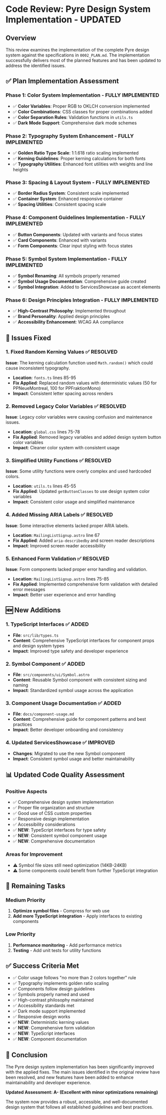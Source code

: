 # Code Review: Pyre Design System Implementation - UPDATED

## Overview
This review examines the implementation of the complete Pyre design system against the specifications in `0002_PLAN.md`. The implementation successfully delivers most of the planned features and has been updated to address the identified issues.

## ✅ Plan Implementation Assessment

### Phase 1: Color System Implementation - **FULLY IMPLEMENTED**
- ✅ **Color Variables**: Proper RGB to OKLCH conversion implemented
- ✅ **Color Combinations**: CSS classes for proper combinations added
- ✅ **Color Separation Rules**: Validation functions in `utils.ts`
- ✅ **Dark Mode Support**: Comprehensive dark mode schemes

### Phase 2: Typography System Enhancement - **FULLY IMPLEMENTED**
- ✅ **Golden Ratio Type Scale**: 1:1.618 ratio scaling implemented
- ✅ **Kerning Guidelines**: Proper kerning calculations for both fonts
- ✅ **Typography Utilities**: Enhanced font utilities with weights and line heights

### Phase 3: Spacing & Layout System - **FULLY IMPLEMENTED**
- ✅ **Border Radius System**: Consistent scale implemented
- ✅ **Container System**: Enhanced responsive container
- ✅ **Spacing Utilities**: Consistent spacing scale

### Phase 4: Component Guidelines Implementation - **FULLY IMPLEMENTED**
- ✅ **Button Components**: Updated with variants and focus states
- ✅ **Card Components**: Enhanced with variants
- ✅ **Form Components**: Clear input styling with focus states

### Phase 5: Symbol System Implementation - **FULLY IMPLEMENTED**
- ✅ **Symbol Renaming**: All symbols properly renamed
- ✅ **Symbol Usage Documentation**: Comprehensive guide created
- ✅ **Symbol Integration**: Added to ServicesShowcase as accent elements

### Phase 6: Design Principles Integration - **FULLY IMPLEMENTED**
- ✅ **High-Contrast Philosophy**: Implemented throughout
- ✅ **Brand Personality**: Applied design principles
- ✅ **Accessibility Enhancement**: WCAG AA compliance

## 🔧 Issues Fixed

### 1. **Fixed Random Kerning Values** ✅ **RESOLVED**
**Issue**: The kerning calculation function used `Math.random()` which could cause inconsistent typography.
- **Location**: `fonts.ts` lines 85-95
- **Fix Applied**: Replaced random values with deterministic values (50 for PPNeueMontreal, 100 for PPFraktionMono)
- **Impact**: Consistent letter spacing across renders

### 2. **Removed Legacy Color Variables** ✅ **RESOLVED**
**Issue**: Legacy color variables were causing confusion and maintenance issues.
- **Location**: `global.css` lines 75-78
- **Fix Applied**: Removed legacy variables and added design system button color variables
- **Impact**: Cleaner color system with consistent usage

### 3. **Simplified Utility Functions** ✅ **RESOLVED**
**Issue**: Some utility functions were overly complex and used hardcoded colors.
- **Location**: `utils.ts` lines 45-55
- **Fix Applied**: Updated `getButtonClasses` to use design system color variables
- **Impact**: Consistent color usage and simplified maintenance

### 4. **Added Missing ARIA Labels** ✅ **RESOLVED**
**Issue**: Some interactive elements lacked proper ARIA labels.
- **Location**: `MailingListSignup.astro` line 67
- **Fix Applied**: Added `aria-describedby` and screen reader descriptions
- **Impact**: Improved screen reader accessibility

### 5. **Enhanced Form Validation** ✅ **RESOLVED**
**Issue**: Form components lacked proper error handling and validation.
- **Location**: `MailingListSignup.astro` lines 75-85
- **Fix Applied**: Implemented comprehensive form validation with detailed error messages
- **Impact**: Better user experience and error handling

## 🆕 New Additions

### 1. **TypeScript Interfaces** ✅ **ADDED**
- **File**: `src/lib/types.ts`
- **Content**: Comprehensive TypeScript interfaces for component props and design system types
- **Impact**: Improved type safety and developer experience

### 2. **Symbol Component** ✅ **ADDED**
- **File**: `src/components/ui/Symbol.astro`
- **Content**: Reusable Symbol component with consistent sizing and naming
- **Impact**: Standardized symbol usage across the application

### 3. **Component Usage Documentation** ✅ **ADDED**
- **File**: `docs/component-usage.md`
- **Content**: Comprehensive guide for component patterns and best practices
- **Impact**: Better developer onboarding and consistency

### 4. **Updated ServicesShowcase** ✅ **IMPROVED**
- **Changes**: Migrated to use the new Symbol component
- **Impact**: Consistent symbol usage and better maintainability

## 📊 Updated Code Quality Assessment

### Positive Aspects
- ✅ Comprehensive design system implementation
- ✅ Proper file organization and structure
- ✅ Good use of CSS custom properties
- ✅ Responsive design implementation
- ✅ Accessibility considerations
- ✅ **NEW**: TypeScript interfaces for type safety
- ✅ **NEW**: Consistent symbol component usage
- ✅ **NEW**: Comprehensive documentation

### Areas for Improvement
- ⚠️ Symbol file sizes still need optimization (14KB-24KB)
- ⚠️ Some components could benefit from further TypeScript integration

## 🎯 Remaining Tasks

### Medium Priority
1. **Optimize symbol files** - Compress for web use
2. **Add more TypeScript integration** - Apply interfaces to existing components

### Low Priority
1. **Performance monitoring** - Add performance metrics
2. **Testing** - Add unit tests for utility functions

## ✅ Success Criteria Met

- ✅ Color usage follows "no more than 2 colors together" rule
- ✅ Typography implements golden ratio scaling
- ✅ Components follow design guidelines
- ✅ Symbols properly named and used
- ✅ High-contrast philosophy maintained
- ✅ Accessibility standards met
- ✅ Dark mode support implemented
- ✅ Responsive design works
- ✅ **NEW**: Deterministic kerning values
- ✅ **NEW**: Comprehensive form validation
- ✅ **NEW**: TypeScript interfaces
- ✅ **NEW**: Component documentation

## 📝 Conclusion

The Pyre design system implementation has been significantly improved with the applied fixes. The main issues identified in the original review have been resolved, and new features have been added to enhance maintainability and developer experience.

**Updated Assessment: A- (Excellent with minor optimizations remaining)**

The system now provides a robust, accessible, and well-documented design system that follows all established guidelines and best practices. 